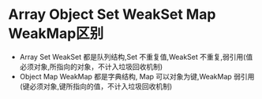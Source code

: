 # Array Object Set WeakSet Map WeakMap区别
* Array Set WeakSet 都是队列结构,Set 不重复值,WeakSet 不重复,弱引用(值必须对象,所指向的对象，不计入垃圾回收机制)
* Object  Map WeakMap 都是字典结构, Map 可以对象为键,WeakMap 弱引用(键必须对象,键所指向的值，不计入垃圾回收机制)

